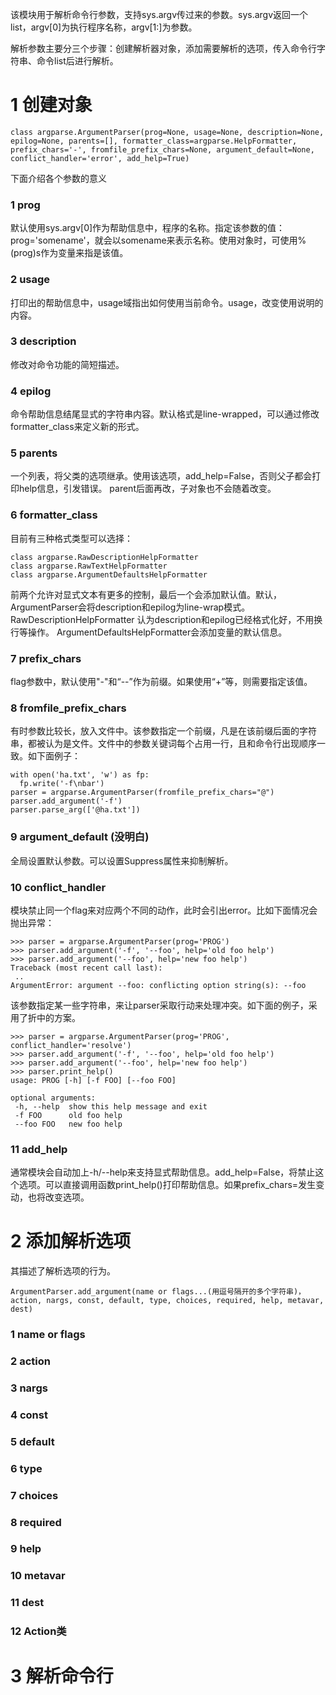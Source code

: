 该模块用于解析命令行参数，支持sys.argv传过来的参数。sys.argv返回一个list，argv[0]为执行程序名称，argv[1:]为参数。

解析参数主要分三个步骤：创建解析器对象，添加需要解析的选项，传入命令行字符串、命令list后进行解析。

# 1 创建对象
```
class argparse.ArgumentParser(prog=None, usage=None, description=None, epilog=None, parents=[], formatter_class=argparse.HelpFormatter, prefix_chars='-', fromfile_prefix_chars=None, argument_default=None, conflict_handler='error', add_help=True)
```
下面介绍各个参数的意义
### 1 prog
默认使用sys.argv[0]作为帮助信息中，程序的名称。指定该参数的值：prog='somename'，就会以somename来表示名称。使用对象时，可使用%(prog)s作为变量来指是该值。

### 2 usage
打印出的帮助信息中，usage域指出如何使用当前命令。usage，改变使用说明的内容。

### 3 description
修改对命令功能的简短描述。

### 4 epilog
命令帮助信息结尾显式的字符串内容。默认格式是line-wrapped，可以通过修改formatter_class来定义新的形式。

### 5 parents
一个列表，将父类的选项继承。使用该选项，add_help=False，否则父子都会打印help信息，引发错误。
parent后面再改，子对象也不会随着改变。

### 6 formatter_class
目前有三种格式类型可以选择：
```
class argparse.RawDescriptionHelpFormatter
class argparse.RawTextHelpFormatter
class argparse.ArgumentDefaultsHelpFormatter
```
前两个允许对显式文本有更多的控制，最后一个会添加默认值。默认，ArgumentParser会将description和epilog为line-wrap模式。RawDescriptionHelpFormatter 认为description和epilog已经格式化好，不用换行等操作。 ArgumentDefaultsHelpFormatter会添加变量的默认信息。

### 7 prefix_chars
flag参数中，默认使用"-"和“--”作为前缀。如果使用“+”等，则需要指定该值。

### 8 fromfile_prefix_chars
有时参数比较长，放入文件中。该参数指定一个前缀，凡是在该前缀后面的字符串，都被认为是文件。文件中的参数关键词每个占用一行，且和命令行出现顺序一致。如下面例子：
```
with open('ha.txt', 'w') as fp:
  fp.write('-f\nbar')
parser = argparse.ArgumentParser(fromfile_prefix_chars="@")
parser.add_argument('-f')
parser.parse_arg(['@ha.txt'])
```

### 9 argument_default (没明白)
全局设置默认参数。可以设置Suppress属性来抑制解析。

### 10 conflict_handler
模块禁止同一个flag来对应两个不同的动作，此时会引出error。比如下面情况会抛出异常：
```
>>> parser = argparse.ArgumentParser(prog='PROG')
>>> parser.add_argument('-f', '--foo', help='old foo help')
>>> parser.add_argument('--foo', help='new foo help')
Traceback (most recent call last):
 ..
ArgumentError: argument --foo: conflicting option string(s): --foo
```
该参数指定某一些字符串，来让parser采取行动来处理冲突。如下面的例子，采用了折中的方案。
```
>>> parser = argparse.ArgumentParser(prog='PROG', conflict_handler='resolve')
>>> parser.add_argument('-f', '--foo', help='old foo help')
>>> parser.add_argument('--foo', help='new foo help')
>>> parser.print_help()
usage: PROG [-h] [-f FOO] [--foo FOO]

optional arguments:
 -h, --help  show this help message and exit
 -f FOO      old foo help
 --foo FOO   new foo help
```

### 11 add_help
通常模块会自动加上-h/--help来支持显式帮助信息。add_help=False，将禁止这个选项。可以直接调用函数print_help()打印帮助信息。如果prefix_chars=发生变动，也将改变选项。

# 2 添加解析选项
其描述了解析选项的行为。
```
ArgumentParser.add_argument(name or flags...(用逗号隔开的多个字符串)， action, nargs, const, default, type, choices, required, help, metavar, dest)
```

### 1 name or flags

### 2 action
### 3 nargs
### 4 const
### 5 default
### 6 type
### 7 choices
### 8 required
### 9 help
### 10 metavar
### 11 dest
### 12 Action类


# 3 解析命令行
